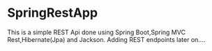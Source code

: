 # SpringRestApp
This is a simple REST Api done using Spring Boot,Spring MVC Rest,Hibernate(Jpa) and Jackson.
Adding REST endpoints later on....
